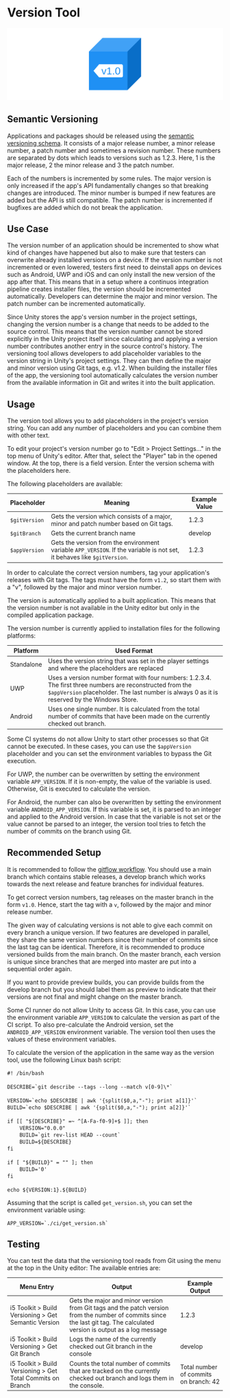 # Version Tool

![Version Tool](../resources/Logos/Version-Tool.svg)

## Semantic Versioning

Applications and packages should be released using the [semantic versioning schema](https://semver.org/).
It consists of a major release number, a minor release number, a patch number and sometimes a revision number.
These numbers are separated by dots which leads to versions such as 1.2.3.
Here, 1 is the major release, 2 the minor release and 3 the patch number.

Each of the numbers is incremented by some rules. The major version is only increased if the app's API fundamentally changes so that breaking changes are introduced.
The minor number is bumped if new features are added but the API is still compatible.
The patch number is incremented if bugfixes are added which do not break the application.

## Use Case

The version number of an application should be incremented to show what kind of changes have happened but also to make sure that testers can overwrite already installed versions on a device.
If the version number is not incremented or even lowered, testers first need to deinstall apps on devices such as Android, UWP and iOS and can only install the new version of the app after that.
This means that in a setup where a continuos integration pipeline creates installer files, the version should be incremented automatically.
Developers can determine the major and minor version.
The patch number can be incremented automatically.

Since Unity stores the app's version number in the project settings, changing the version number is a change that needs to be added to the source control.
This means that the version number cannot be stored explicitly in the Unity project itself since calculating and applying a version number contributes another entry in the source control's history.
The versioning tool allows developers to add placeholder variables to the version string in Unity's project settings.
They can then define the major and minor version using Git tags, e.g. v1.2.
When building the installer files of the app, the versioning tool automatically calculates the version number from the available information in Git and writes it into the built application.

## Usage

The version tool allows you to add placeholders in the project's version string.
You can add any number of placeholders and you can combine them with other text.

To edit your project's version number go to "Edit > Project Settings..." in the top menu of Unity's editor.
After that, select the "Player" tab in the opened window.
At the top, there is a field version.
Enter the version schema with the placeholders here.

The following placeholders are available:

| Placeholder | Meaning | Example Value |
| --- | --- | --- |
| `$gitVersion` | Gets the version which consists of a major, minor and patch number based on Git tags. | 1.2.3 |
| `$gitBranch` | Gets the current branch name | develop |
| `$appVersion` | Gets the version from the environment variable `APP_VERSION`. If the variable is not set, it behaves like `$gitVersion`. | 1.2.3 |

In order to calculate the correct version numbers, tag your application's releases with Git tags.
The tags must have the form `v1.2`, so start them with a "v", followed by the major and minor version number.

The version is automatically applied to a built application.
This means that the version number is not available in the Unity editor but only in the compiled application package.

The version number is currently applied to installation files for the following platforms:

| Platform | Used Format |
| --- | --- |
| Standalone | Uses the version string that was set in the player settings and where the placeholders are replaced |
| UWP | Uses a version number format with four numbers: 1.2.3.4. The first three numbers are reconstructed from the `$appVersion` placeholder. The last number is always 0 as it is reserved by the Windows Store. |
| Android | Uses one single number. It is calculated from the total number of commits that have been made on the currently checked out branch. |

Some CI systems do not allow Unity to start other processes so that Git cannot be executed.
In these cases, you can use the `$appVersion` placeholder and you can set the environment variables to bypass the Git execution.

For UWP, the number can be overwritten by setting the environment variable `APP_VERSION`.
If it is non-empty, the value of the variable is used.
Otherwise, Git is executed to calculate the version.

For Android, the number can also be overwritten by setting the environment variable `ANDROID_APP_VERSION`.
If this variable is set, it is parsed to an integer and applied to the Android version.
In case that the variable is not set or the value cannot be parsed to an integer, the version tool tries to fetch the number of commits on the branch using Git.

## Recommended Setup

It is recommended to follow the [gitflow workflow](https://www.atlassian.com/de/git/tutorials/comparing-workflows/gitflow-workflow).
You should use a main branch which contains stable releases, a develop branch which works towards the next release and feature branches for individual features.

To get correct version numbers, tag releases on the master branch in the form `v1.0`.
Hence, start the tag with a `v`, followed by the major and minor release number.

The given way of calculating versions is not able to give each commit on every branch a unique version.
If two features are developed in parallel, they share the same version numbers since their number of commits since the last tag can be identical.
Therefore, it is recommended to produce versioned builds from the main branch.
On the master branch, each version is unique since branches that are merged into master are put into a sequential order again.

If you want to provide preview builds, you can provide builds from the develop branch but you should label them as preview to indicate that their versions are not final and might change on the master branch.

Some CI runner do not allow Unity to access Git.
In this case, you can use the environment variable `APP_VERSION` to calculate the version as part of the CI script.
To also pre-calculate the Android version, set the `ANDROID_APP_VERSION` environment variable.
The version tool then uses the values of these environment variables.

To calculate the version of the application in the same way as the version tool, use the following Linux bash script:

```
#! /bin/bash

DESCRIBE=`git describe --tags --long --match v[0-9]\*`

VERSION=`echo $DESCRIBE | awk '{split($0,a,"-"); print a[1]}'`
BUILD=`echo $DESCRIBE | awk '{split($0,a,"-"); print a[2]}'`

if [[ "${DESCRIBE}" =~ ^[A-Fa-f0-9]+$ ]]; then
    VERSION="0.0.0"
    BUILD=`git rev-list HEAD --count`
    BUILD=${DESCRIBE}
fi

if [ "${BUILD}" = "" ]; then
    BUILD='0'
fi

echo ${VERSION:1}.${BUILD}
```

Assuming that the script is called `get_version.sh`, you can set the environment variable using:

```
APP_VERSION=`./ci/get_version.sh`
```

## Testing
You can test the data that the versioning tool reads from Git using the menu at the top in the Unity editor:
The available entries are:

| Menu Entry | Output | Example Output |
| --- | --- | --- |
| i5 Toolkit > Build Versioning > Get Semantic Version | Gets the major and minor version from Git tags and the patch version from the number of commits since the last git tag. The calculated version is output as a log message | 1.2.3 |
| i5 Toolkit > Build Versioning > Get Git Branch | Logs the name of the currently checked out Git branch in the console | develop |
| i5 Toolkit > Build Versioning > Get Total Commits on Branch | Counts the total number of commits that are tracked on the currently checked out branch and logs them in the console. | Total number of commits on branch: 42 |